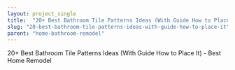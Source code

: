 ```yaml
---
layout: project_single
title:  "20+ Best Bathroom Tile Patterns Ideas (With Guide How to Place It)"
slug: "20-best-bathroom-tile-patterns-ideas-with-guide-how-to-place-it"
parent: "home-bathroom-remodel"
---
```

20+ Best Bathroom Tile Patterns Ideas (With Guide How to Place It) - Best Home Remodel